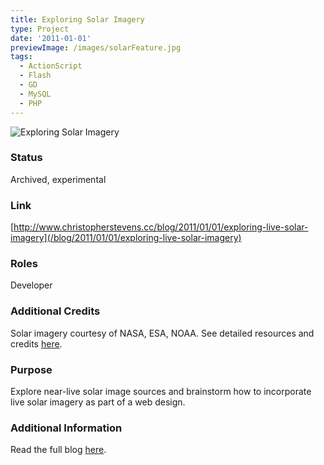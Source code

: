 ```yaml
---
title: Exploring Solar Imagery
type: Project
date: '2011-01-01'
previewImage: /images/solarFeature.jpg
tags:
  - ActionScript
  - Flash
  - GD
  - MySQL
  - PHP
---
```

![Exploring Solar Imagery](/images/solarTop.jpg)

### Status

Archived, experimental

### Link

[http://www.christopherstevens.cc/blog/2011/01/01/exploring-live-solar-imagery](/blog/2011/01/01/exploring-live-solar-imagery)

### Roles

Developer

### Additional Credits

Solar imagery courtesy of NASA, ESA, NOAA. See detailed resources and credits [here](/blog/2011/01/01/exploring-live-solar-imagery).

### Purpose

Explore near-live solar image sources and brainstorm how to incorporate live solar imagery as part of a web design.

### Additional Information

Read the full blog [here](/blog/2011/01/01/exploring-live-solar-imagery).
